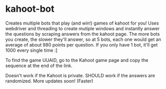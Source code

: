 # kahoot-bot

Creates multiple bots that play (and win!) games of kahoot for you!
Uses webdriver and threading to create mutiple windows and instantly answer the questions by scraping answers from the kahoot page. The more bots you create, the slower they'll answer, so at 5 bots, each one would get an average of about 980 points per question. If you only have 1 bot, it'll get 1000 every single time :]

To find the game UUAID, go to the Kahoot game page and copy the sequence at the end of the link. 

Doesn't work if the Kahoot is private. SHOULD work if the answers are randomized.
More updates soon! (Faster)
